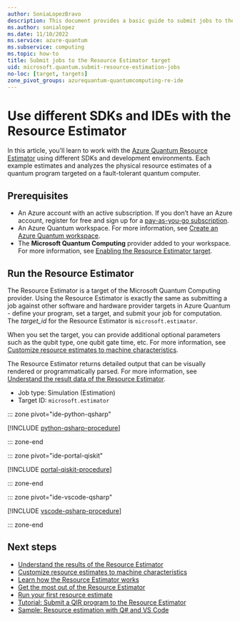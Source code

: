 ```yaml
---
author: SoniaLopezBravo
description: This document provides a basic guide to submit jobs to the Azure Quantum Resources Estimator
ms.author: sonialopez
ms.date: 11/10/2022
ms.service: azure-quantum
ms.subservice: computing
ms.topic: how-to
title: Submit jobs to the Resource Estimator target
uid: microsoft.quantum.submit-resource-estimation-jobs
no-loc: [target, targets]
zone_pivot_groups: azurequantum-quantumcomputing-re-ide
---
```


# Use different SDKs and IDEs with the Resource Estimator

In this article, you'll learn to work with the [Azure Quantum Resource Estimator](xref:microsoft.quantum.overview.intro-resource-estimator) using different SDKs and development environments. Each example estimates and analyzes the physical resource estimates of a quantum program targeted on a fault-tolerant quantum computer.

## Prerequisites

- An Azure account with an active subscription. If you don’t have an Azure account, register for free and sign up for a [pay-as-you-go subscription](https://azure.microsoft.com/pricing/purchase-options/pay-as-you-go/).
- An Azure Quantum workspace. For more information, see [Create an Azure Quantum workspace](xref:microsoft.quantum.how-to.workspace).
- The **Microsoft Quantum Computing** provider added to your workspace. For more information, see [Enabling the Resource Estimator target](xref:microsoft.quantum.quickstarts.computing.resources-estimator#enable-the-resources-estimator-in-your-workspace).

## Run the Resource Estimator

The Resource Estimator is a target of the Microsoft Quantum Computing provider. Using the Resource Estimator is exactly the same as submitting a job against other software and hardware provider targets in Azure Quantum - define your program, set a target, and submit your job for computation. The *target_id* for the Resource Estimator is `microsoft.estimator`. 

When you set the target, you can provide additional optional parameters such as the qubit type, one qubit gate time, etc. For more information, see [Customize resource estimates to machine characteristics](xref:microsoft.quantum.overview.resources-estimator).

The Resource Estimator returns detailed output that can be visually rendered or programmatically parsed. For more information, see [Understand the result data of the Resource Estimator](xref:microsoft.quantum.overview.resources-estimator-output.data).

- Job type: Simulation (Estimation)
- Target ID: `microsoft.estimator`

::: zone pivot="ide-python-qsharp"

[!INCLUDE [python-qsharp-procedure](includes/how-to-submit-resources-estimation-include-python.md)]

::: zone-end

::: zone pivot="ide-portal-qiskit"

[!INCLUDE [portal-qiskit-procedure](includes/how-to-submit-resources-estimation-include-qiskit.md)]

::: zone-end

::: zone pivot="ide-vscode-qsharp"

[!INCLUDE [vscode-qsharp-procedure](includes/how-to-submit-resources-estimation-include-vscode.md)]

::: zone-end

## Next steps

- [Understand the results of the Resource Estimator](xref:microsoft.quantum.overview.resources-estimator-output.data)
- [Customize resource estimates to machine characteristics](xref:microsoft.quantum.overview.resources-estimator)
- [Learn how the Resource Estimator works](xref:microsoft.quantum.learn-how-resource-estimator-works)
- [Get the most out of the Resource Estimator](xref:microsoft.quantum.work-with-resource-estimator)
- [Run your first resource estimate](xref:microsoft.quantum.quickstarts.computing.resources-estimator)
- [Tutorial: Submit a QIR program to the Resource Estimator](xref:microsoft.quantum.tutorial.resource-estimator.qir)
- [Sample: Resource estimation with Q# and VS Code](https://github.com/microsoft/Quantum/tree/main/samples/azure-quantum/resource-estimation/integer-factorization-with-cli)
